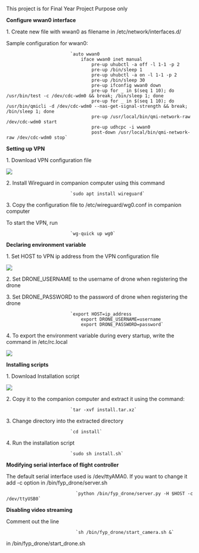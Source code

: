 This project is for Final Year Project Purpose only

**Configure wwan0 interface**

1\. Create new file with wwan0 as filename in /etc/network/interfaces.d/

Sample configuration for wwan0:

                            `auto wwan0
                                iface wwan0 inet manual
                                    pre-up uhubctl -a off -l 1-1 -p 2
                                    pre-up /bin/sleep 1
                                    pre-up uhubctl -a on -l 1-1 -p 2
                                    pre-up /bin/sleep 30
                                    pre-up ifconfig wwan0 down
                                    pre-up for _ in $(seq 1 10); do /usr/bin/test -c /dev/cdc-wdm0 && break; /bin/sleep 1; done
                                    pre-up for _ in $(seq 1 10); do /usr/bin/qmicli -d /dev/cdc-wdm0 --nas-get-signal-strength && break; /bin/sleep 1; done
                                    pre-up /usr/local/bin/qmi-network-raw /dev/cdc-wdm0 start
                                    pre-up udhcpc -i wwan0
                                    post-down /usr/local/bin/qmi-network-raw /dev/cdc-wdm0 stop` 
                          

  

**Setting up VPN**

1\. Download VPN configuration file

![](../../assets/image/downloadConfigButton.png)

2\. Install Wireguard in companion computer using this command

                            `sudo apt install wireguard` 
                          

3\. Copy the configuration file to /etc/wireguard/wg0.conf in companion computer

To start the VPN, run

                            `wg-quick up wg0` 
                          

  

**Declaring environment variable**

1\. Set HOST to VPN ip address from the VPN configuration file

![](../../assets/image/vpnconfiguration.png)

2\. Set DRONE\_USERNAME to the username of drone when registering the drone

3\. Set DRONE\_PASSWORD to the password of drone when registering the drone

                            `export HOST=ip_address
                                export DRONE_USERNAME=username
                                export DRONE_PASSWORD=password` 
                          

4\. To export the environment variable during every startup, write the command in /etc/rc.local

![](../../assets/image/rclocal.png)  

**Installing scripts**

1\. Download Installation script

![](../../assets/image/downloadScriptButton.png)

2\. Copy it to the companion computer and extract it using the command:

                            `tar -xvf install.tar.xz` 
                          

3\. Change directory into the extracted directory

                            `cd install` 
                          

4\. Run the installation script

                            `sudo sh install.sh` 
                          

  

**Modifying serial interface of flight controller**

The default serial interface used is /dev/ttyAMA0. If you want to change it add -c option in /bin/fyp\_drone/server.sh

                              `python /bin/fyp_drone/server.py -H $HOST -c /dev/ttyUSB0` 
                          

  

**Disabling video streaming**

Comment out the line

                              `sh /bin/fyp_drone/start_camera.sh &` 
                          

in /bin/fyp\_drone/start\_drone.sh
